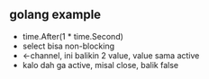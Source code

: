 ## golang example
- time.After(1 * time.Second)
- select bisa non-blocking
- <-channel, ini balikin 2 value, value sama active
- kalo dah ga active, misal close, balik false